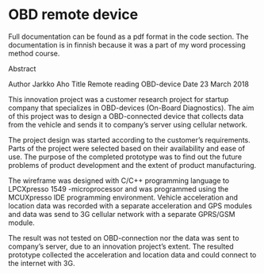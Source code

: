 # OBD remote device

Full documentation can be found as a pdf format in the code section. The documentation is in finnish because it was a part of my word processing method course.

Abstract

Author  Jarkko Aho
Title   Remote reading OBD-device
Date    23 March 2018

This innovation project was a customer research project for startup company that specializes in OBD-devices (On-Board Diagnostics). The aim of this project was to design a OBD-connected device that collects data from the vehicle and sends it to company’s server using cellular network.

The project design was started according to the customer’s requirements. Parts of the project were selected based on their availability and ease of use. The purpose of the completed prototype was to find out the future problems of product development and the extent of product manufacturing.

The wireframe was designed with C/C++ programming language to LPCXpresso 1549 -microprocessor and was programmed using the MCUXpresso IDE programming environment. Vehicle acceleration and location data was recorded with a separate acceleration and GPS modules and data was send to 3G cellular network with a separate GPRS/GSM module.

The result was not tested on OBD-connection nor the data was sent to company’s server, due to an innovation project’s extent. The resulted prototype collected the acceleration and location data and could connect to the internet with 3G.


